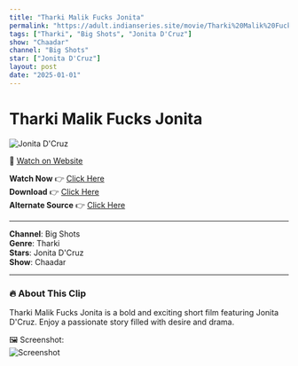 ```yaml
---
title: "Tharki Malik Fucks Jonita"
permalink: "https://adult.indianseries.site/movie/Tharki%20Malik%20Fucks%20Jonita"
tags: ["Tharki", "Big Shots", "Jonita D'Cruz"]
show: "Chaadar"
channel: "Big Shots"
star: ["Jonita D'Cruz"]
layout: post
date: "2025-01-01"
---
```


# Tharki Malik Fucks Jonita

![Jonita D'Cruz](https://shorts.desisins.com/wp-content/uploads/2024/12/Tharki-Malik-Fucks-Jonita-Chaddar-Nazar-DesiSins.com_.jpg)

🔗 [Watch on Website](https://adult.indianseries.site/movie/Tharki%20Malik%20Fucks%20Jonita)

**Watch Now** 👉 [Click Here](https://adult.indianseries.site/movie/Tharki%20Malik%20Fucks%20Jonita)  
**Download** 👉 [Click Here](https://adult.indianseries.site/movie/Tharki%20Malik%20Fucks%20Jonita)  
**Alternate Source** 👉 [Click Here](https://adult.indianseries.site/movie/Tharki%20Malik%20Fucks%20Jonita)

---

**Channel**: Big Shots  
**Genre**: Tharki  
**Stars**: Jonita D'Cruz  
**Show**: Chaadar

---

### 🔥 About This Clip

Tharki Malik Fucks Jonita is a bold and exciting short film featuring Jonita D'Cruz. Enjoy a passionate story filled with desire and drama.
 
🖼️ Screenshot:  
![Screenshot](https://shorts.desisins.com/wp-content/uploads/2024/12/Tharki-Malik-Fucks-Jonita-Chaddar-Nazar-DesiSins.com_.jpg)
